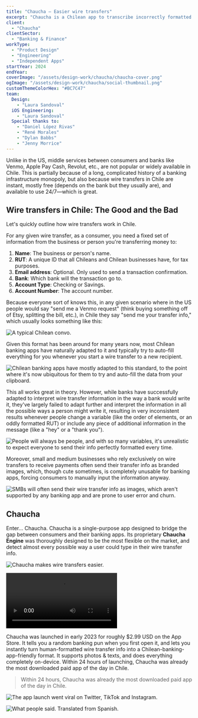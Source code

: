 ```yaml
---
title: "Chaucha — Easier wire transfers"
excerpt: "Chaucha is a Chilean app to transcribe incorrectly formatted wire transfer details —both from text & images— into clean, banking-app-friendly information."
client:
  - "Chaucha"
clientSector:
  - "Banking & Finance"
workType:
  - "Product Design"
  - "Engineering"
  - "Independent Apps"
startYear: 2024
endYear: 
coverImage: "/assets/design-work/chaucha/chaucha-cover.png"
ogImage: "/assets/design-work/chaucha/social-thumbnail.png"
customThemeColorHex: "#BC7C47"
team:
  Design:
    - "Laura Sandoval"
  iOS Engineering:
    - "Laura Sandoval"
  Special thanks to:
    - "Daniel López Rivas"
    - "René Morales"
    - "Dylan Babbs"
    - "Jenny Morrice"
---
```


Unlike in the US, middle services between consumers and banks like Venmo, Apple Pay Cash, Revolut, etc., are not popular or widely available in Chile. This is partially because of a long, complicated history of a banking infrastructure monopoly, but also because wire transfers in Chile are instant, mostly free (depends on the bank but they usually are), and available to use 24/7—which is great.

## Wire transfers in Chile: The Good and the Bad

Let's quickly outline how wire transfers work in Chile.

For any given wire transfer, as a consumer, you need a fixed set of information from the business or person you're transferring money to:

1. **Name**: The business or person's name.
2. **RUT**: A unique ID that all Chileans and Chilean businesses have, for tax purposes.
3. **Email address**: Optional. Only used to send a transaction confirmation.
4. **Bank**: Which bank will the transaction go to.
5. **Account Type**: Checking or Savings.
6. **Account Number**: The account number.

Because everyone sort of knows this, in any given scenario where in the US people would say "send me a Venmo request" (think buying something off of Etsy, splitting the bill, etc.), in Chile they say "send me your transfer info," which usually looks something like this:

![A typical Chilean convo.](/assets/design-work/chaucha/chilean-message-example.png)

Given this format has been around for many years now, most Chilean banking apps have naturally adapted to it and typically try to auto-fill everything for you whenever you start a wire transfer to a new recipient.

![Chilean banking apps have mostly adapted to this standard, to the point where it's now ubiquitous for them to try and auto-fill the data from your clipboard.](/assets/design-work/chaucha/banking-app-example.png)

This all works great in theory. However, while banks have successfully adapted to interpret wire transfer information in the way a bank would write it, they've largely failed to adapt further and interpret the information in all the possible ways a person might write it, resulting in very inconsistent results whenever people change a variable (like the order of elements, or an oddly formatted RUT) or include any piece of additional information in the message (like a "hey" or a "thank you").

![People will always be people, and with so many variables, it's unrealistic to expect everyone to send their info perfectly formatted every time.](/assets/design-work/chaucha/message-formats.png)

Moreover, small and medium businesses who rely exclusively on wire transfers to receive payments often send their transfer info as branded images, which, though cute sometimes, is completely unusable for banking apps, forcing consumers to manually input the information anyway.

![SMBs will often send their wire transfer info as images, which aren't supported by any banking app and are prone to user error and churn.](/assets/design-work/chaucha/smb-example.png)

## Chaucha

Enter… Chaucha. Chaucha is a single-purpose app designed to bridge the gap between consumers and their banking apps. Its proprietary **Chaucha Engine** was thoroughly designed to be the most flexible on the market, and detect almost every possible way a user could type in their wire transfer info.

![Chaucha makes wire transfers easier.](/assets/design-work/chaucha/chaucha-inline.png)

![On top of text input, users can also take a photo or choose one from their camera roll to try and look for wire transfer info in it.](/assets/design-work/chaucha/chaucha-screen-recording-demo.mp4)

Chaucha was launched in early 2023 for roughly $2.99 USD on the App Store. It tells you a random banking pun when you first open it, and lets you instantly turn human-formatted wire transfer info into a Chilean-banking-app-friendly format. It supports photos & texts, and does everything completely on-device. Within 24 hours of launching, Chaucha was already the most downloaded paid app of the day in Chile.

> Within 24 hours, Chaucha was already the most downloaded paid app of the day in Chile.

![The app launch went viral on Twitter, TikTok and Instagram.](/assets/design-work/chaucha/tweet.png)

![What people said. Translated from Spanish.](/assets/design-work/chaucha/chaucha-user-posts.png)